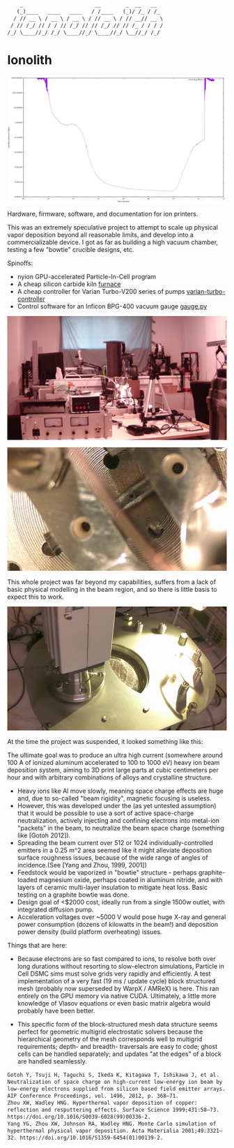 
```
    _                       __        _  __   __  
   (_)____   ____   ____   / /____   (_)/ /_ / /_ 
  / // __ \ / __ \ / __ \ / // __ \ / // __// __ \
 / // /_/ // / / // /_/ // // /_/ // // /_ / / / /
/_/ \____//_/ /_/ \____//_/ \____//_/ \__//_/ /_/ 
```                                        

# Ionolith

![](data/second_pulldown.png)


Hardware, firmware, software, and documentation for ion printers.

This was an extremely speculative project to attempt to scale up physical vapor deposition beyond all reasonable limits, and develop into a commercializable device. I got as far as building a high vacuum chamber, testing a few "bowtie" crucible designs, etc.

Spinoffs:

- nyion GPU-accelerated Particle-In-Cell program
- A cheap silicon carbide kiln [furnace](https://0xdbfb7.com/furnace.html)
- A cheap controller for Varian Turbo-V200 series of pumps [varian-turbo-controller](https://github.com/0xDBFB7/varian-turbo-controller)
- Control software for an Inficon BPG-400 vacuum gauge [gauge.py](https://gist.github.com/0xDBFB7/7bd7048c6639270e6f291a2673903184)

![](documents/readme_media/my_photo-25.jpg)

![](documents/readme_media/my_photo-777.jpg)

This whole project was far beyond my capabilities, suffers from a lack of basic physical modelling in the beam region, and so there is little basis to expect this to work.

![](documents/readme_media/my_photo-10.jpg)

At the time the project was suspended, it looked something like this:

The ultimate goal was to produce an ultra high current (somewhere around 100 A of ionized aluminum accelerated to 100 to 1000 eV) heavy ion beam deposition system, aiming to 3D print large parts at cubic centimeters per hour and with arbitrary combinations of alloys and crystalline structure. 

  - Heavy ions like Al move slowly, meaning space charge effects are huge and, due to so-called "beam rigidity", magnetic focusing is useless.
  - However, this was developed under the (as yet untested assumption) that it would be possible to use a sort of active space-charge neutralization, actively injecting and confining electrons into metal-ion "packets" in the beam, to neutralize the beam space charge (something like [Gotoh 2012]).
  - Spreading the beam current over 512 or 1024 individually-controlled emitters in a 0.25 m^2 area seemed like it might alleviate deposition surface roughness issues, because of the wide range of angles of incidence.(See [Yang and Zhou, 1999, 2001])
  - Feedstock would be vaporized in "bowtie" structure - perhaps graphite-loaded magnesium oxide, perhaps coated in aluminum nitride, and with layers of ceramic multi-layer insulation to mitigate heat loss. Basic testing on a graphite bowtie was done.
  - Design goal of <$2000 cost, ideally run from a single 1500w outlet, with integrated diffusion pump.
  - Acceleration voltages over ~5000 V would pose huge X-ray and general power consumption (dozens of kilowatts in the beam!) and deposition power density (build platform overheating) issues.

Things that are here:

  - Because electrons are so fast compared to ions, to resolve both over long durations without resorting to slow-electron simulations, Particle in Cell DSMC sims must solve grids very rapidly and efficiently. A test implementation of a very fast (19 ms / update cycle) block structured mesh (probably now superseded by WarpX / AMReX) is here. This ran entirely on the GPU memory via native CUDA.
  Ultimately, a little more knowledge of Vlasov equations or even basic matrix algebra would probably have been better.
  * This specific form of the block-structured mesh data structure seems perfect for geometric multigrid electrostatic solvers because the hierarchical geometry of the mesh corresponds well to multigrid requirements; depth- and breadth- traversals are easy to code; ghost cells can be handled separately; and updates "at the edges" of a block are handled seamlessly.


```
Gotoh Y, Tsuji H, Taguchi S, Ikeda K, Kitagawa T, Ishikawa J, et al. Neutralization of space charge on high-current low-energy ion beam by low-energy electrons supplied from silicon based field emitter arrays. AIP Conference Proceedings, vol. 1496, 2012, p. 368–71.
Zhou XW, Wadley HNG. Hyperthermal vapor deposition of copper: reflection and resputtering effects. Surface Science 1999;431:58–73. https://doi.org/10.1016/S0039-6028(99)00336-2.
Yang YG, Zhou XW, Johnson RA, Wadley HNG. Monte Carlo simulation of hyperthermal physical vapor deposition. Acta Materialia 2001;49:3321–32. https://doi.org/10.1016/S1359-6454(01)00139-2.
```


